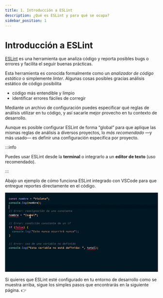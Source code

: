 ```yaml
---
title: 1. Introducción a ESLint
description: ¿Qué es ESLint y para qué se ocupa?
sidebar_position: 1
---
```


# Introducción a ESLint

[ESLint](https://eslint.org/) es una herramienta que analiza código y reporta
posibles bugs o errores y facilita el seguir buenas prácticas.

Esta herramienta es conocida formalmente como un _analizador de código estático_
o simplemente _linter_. Algunas cosas posibles gracias análisis estático de
código posibilita

- código más entendible y limpio
- identificar errores fáciles de corregir

Mediante un archivo de configuración puedes especificar qué reglas de análisis
utilizar en tu código, y así sacarle mejor provecho en tu contexto de
desarrollo.

Aunque es posible configurar ESLint de forma “global” para que aplique las
mismas reglas de análisis a diversos proyectos, lo _más recomendado_ —y más
usado— es definir una configuración específica por proyecto.

:::info

Puedes usar ESLint desde la **terminal** o integrarlo a un **editor de texto**
(uso recomendado).

:::

Abajo un ejemplo de cómo funciona ESLint integrado con VSCode para que entregue
reportes directamente en el código.

![Captura de editor de texto mostrando reportes de errores](./eslint_errors.gif "Análisis estático de código")

Si quieres que ESLint esté configurado en tu entorno de desarrollo como se
muestra arriba, sigue los simples pasos que encontrarás en la siguiente página.
👉
